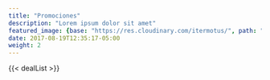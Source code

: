 ```yaml
---
title: "Promociones"
description: "Lorem ipsum dolor sit amet"
featured_image: {base: "https://res.cloudinary.com/itermotus/", path: "assets/jonathonhotel/img/common/jonathon-hotel-general-terraza-bar.jpg"}
date: 2017-08-19T12:35:17-05:00
weight: 2
---
```

<div class="container">
   {{< dealList >}}
</div>